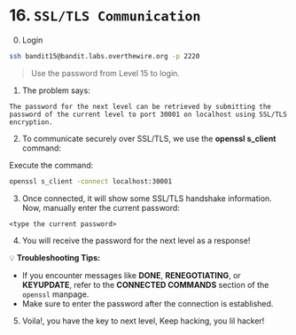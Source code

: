 # 16. `SSL/TLS Communication`

0. Login

```bash
ssh bandit15@bandit.labs.overthewire.org -p 2220
```

> Use the password from Level 15 to login.

1. The problem says:

```
The password for the next level can be retrieved by submitting the password of the current level to port 30001 on localhost using SSL/TLS encryption.
```

2. To communicate securely over SSL/TLS, we use the **openssl s\_client** command:

Execute the command:

```bash
openssl s_client -connect localhost:30001
```

3. Once connected, it will show some SSL/TLS handshake information.
   Now, manually enter the current password:

```
<type the current password>
```

4. You will receive the password for the next level as a response!

💡 **Troubleshooting Tips:**

* If you encounter messages like **DONE**, **RENEGOTIATING**, or **KEYUPDATE**, refer to the **CONNECTED COMMANDS** section of the `openssl` manpage.
* Make sure to enter the password after the connection is established.

5. Voila!, you have the key to next level, Keep hacking, you lil hacker!
